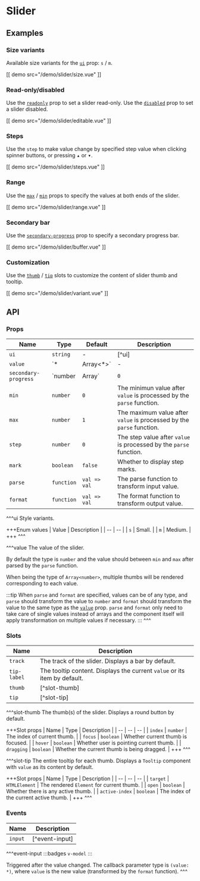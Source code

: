 # Slider

## Examples

### Size variants

Available size variants for the [`ui`](#props-ui) prop: `s` / `m`.

[[ demo src="/demo/slider/size.vue" ]]

### Read-only/disabled

Use the [`readonly`](#props-readonly) prop to set a slider read-only. Use the [`disabled`](#props-disabled) prop to set a slider disabled.

[[ demo src="/demo/slider/editable.vue" ]]

### Steps

Use the `step` to make value change by specified step value when clicking spinner buttons, or pressing <kbd>▴</kbd> or <kbd>▾</kbd>.

[[ demo src="/demo/slider/steps.vue" ]]

### Range

Use the [`max`](#props-max) / [`min`](#props-min) props to specify the values at both ends of the slider.

[[ demo src="/demo/slider/range.vue" ]]

### Secondary bar

Use the [`secondary-progress`](#props-secondary-progress) prop to specify a secondary progress bar.

[[ demo src="/demo/slider/buffer.vue" ]]

### Customization

Use the [`thumb`](#slots-thumb) / [`tip`](#slots-tip) slots to customize the content of slider thumb and tooltip.

[[ demo src="/demo/slider/variant.vue" ]]

## API

### Props

| Name | Type | Default | Description |
| -- | -- | -- | -- |
| ``ui`` | `string` | - | [^ui] |
| ``value`` | `*|Array<*>` | - | [^value] |
| ``secondary-progress`` | `number | Array<number>` | `0` | Secondary progress value. |
| ``min`` | `number` | `0` | The minimun value after `value` is processed by the `parse` function. |
| ``max`` | `number` | `1` | The maximum value after `value` is processed by the `parse` function. |
| ``step`` | `number` | `0` | The step value  after `value` is processed by the `parse` function. |
| ``mark`` | `boolean` | `false` | Whether to display step marks. |
| ``parse`` | `function` | `val => val` | The parse function to transform input value. |
| ``format`` | `function` | `val => val` | The format function to transform output value. |

^^^ui
Style variants.

+++Enum values
| Value | Description |
| -- | -- |
| `s` | Small. |
| `m` | Medium. |
+++
^^^

^^^value
The value of the slider.

By default the type is `number` and the value should between `min` and `max` after parsed by the `parse` function.

When being the type of `Array<number>`, multiple thumbs will be rendered corresponding to each value.

:::tip
When `parse` and `format` are specified, values can be of any type, and `parse` should transform the value to `number` and `format` should transform the value to the same type as the [`value`](#props-value) prop. `parse` and `format` only need to take care of single values instead of arrays and the component itself will apply transformation on multiple values if necessary.
:::
^^^

### Slots

| Name | Description |
| -- | -- |
| ``track`` | The track of the slider. Displays a bar by default. |
| ``tip-label`` | The tooltip content. Displays the current `value` or its item by default. |
| ``thumb`` | [^slot-thumb] |
| ``tip`` | [^slot-tip] |

^^^slot-thumb
The thumb(s) of the slider. Displays a round button by default.

+++Slot props
| Name | Type | Description |
| -- | -- | -- |
| `index` | `number` | The index of current thumb. |
| `focus` | `boolean` | Whether current thumb is focused. |
| `hover` | `boolean` | Whether user is pointing current thumb. |
| `dragging` | `boolean` | Whether the current thumb is being dragged. |
+++
^^^

^^^slot-tip
The entire tooltip for each thumb. Displays a `Tooltip` component with `value` as its content by default.

+++Slot props
| Name | Type | Description |
| -- | -- | -- |
| `target` | `HTMLElement` | The rendered `Element` for current thumb. |
| `open` | `boolean` | Whether there is any active thumb. |
| `active-index` | `boolean` | The index of the current active thumb. |
+++
^^^

### Events

| Name | Description |
| -- | -- |
| ``input`` | [^event-input] |

^^^event-input
:::badges
`v-model`
:::

Triggered after the value changed. The callback parameter type is `(value: *)`, where `value` is the new value (transformed by the `format` function).
^^^
